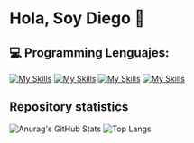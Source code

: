 # Hola, Soy Diego 👋

## 💻 Programming Lenguajes:

[![My Skills](https://skillicons.dev/icons?i=java&theme=dark)](https://skillicons.dev)
[![My Skills](https://skillicons.dev/icons?i=c&theme=dark)](https://skillicons.dev)
[![My Skills](https://skillicons.dev/icons?i=cs&theme=dark)](https://skillicons.dev)
[![My Skills](https://skillicons.dev/icons?i=cpp&theme=dark)](https://skillicons.dev)

## Repository statistics

![Anurag's GitHub Stats](https://github-readme-stats.vercel.app/api?username=DiogoCastro2005&show_icons=true&theme=algolia)
![Top Langs](https://github-readme-stats.vercel.app/api/top-langs/?username=DiogoCastro2005&layout=compact&theme=algolia)
